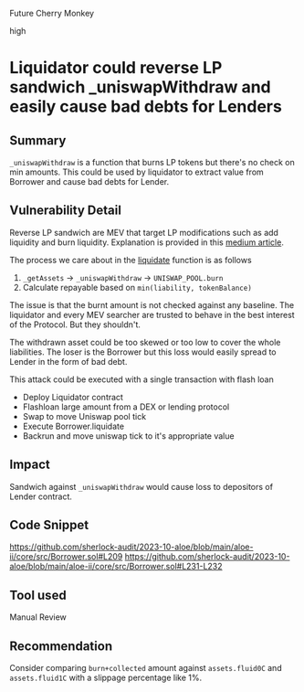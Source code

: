 Future Cherry Monkey

high

# Liquidator could reverse LP sandwich _uniswapWithdraw and easily cause bad debts for Lenders
## Summary
`_uniswapWithdraw` is a function that burns LP tokens but there's no check on min amounts. This could be used by liquidator to extract value from Borrower and cause bad debts for Lender.

## Vulnerability Detail
Reverse LP sandwich are MEV that target LP modifications such as add liquidity and burn liquidity. Explanation is provided in this [medium article](https://medium.com/virtuswap/the-reverse-lp-sandwich-arbitrage-73a081e68f1f).

The process we care about in the [liquidate](https://github.com/sherlock-audit/2023-10-aloe/blob/main/aloe-ii/core/src/Borrower.sol#L194-L232) function is as follows
1. `_getAssets` -> `_uniswapWithdraw` -> `UNISWAP_POOL.burn`
2. Calculate repayable based on `min(liability, tokenBalance)`

The issue is that the burnt amount is not checked against any baseline. The liquidator and every MEV searcher are trusted to behave in the best interest of the Protocol. But they shouldn't.

The withdrawn asset could be too skewed or too low to cover the whole liabilities. The loser is the Borrower but this loss would easily spread to Lender in the form of bad debt.

This attack could be executed with a single transaction with flash loan
* Deploy Liquidator contract
* Flashloan large amount from a DEX or lending protocol
* Swap to move Uniswap pool tick
* Execute Borrower.liquidate
* Backrun and move uniswap tick to it's appropriate value

## Impact
Sandwich against `_uniswapWithdraw` would cause loss to depositors of Lender contract.

## Code Snippet
https://github.com/sherlock-audit/2023-10-aloe/blob/main/aloe-ii/core/src/Borrower.sol#L209
https://github.com/sherlock-audit/2023-10-aloe/blob/main/aloe-ii/core/src/Borrower.sol#L231-L232

## Tool used

Manual Review

## Recommendation
Consider comparing `burn+collected` amount against `assets.fluid0C` and `assets.fluid1C` with a slippage percentage like 1%.

